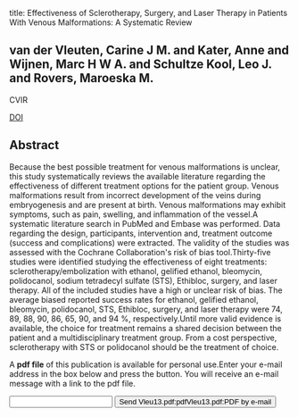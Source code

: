 title: Effectiveness of Sclerotherapy, Surgery, and Laser Therapy in Patients With Venous Malformations: A Systematic Review

## van der Vleuten, Carine J M. and Kater, Anne and Wijnen, Marc H W A. and Schultze Kool, Leo J. and Rovers, Maroeska M.
CVIR

<a href="https://doi.org/10.1007/s00270-013-0764-2">DOI</a>

## Abstract
Because the best possible treatment for venous malformations is unclear, this study systematically reviews the available literature regarding the effectiveness of different treatment options for the patient group. Venous malformations result from incorrect development of the veins during embryogenesis and are present at birth. Venous malformations may exhibit symptoms, such as pain, swelling, and inflammation of the vessel.A systematic literature search in PubMed and Embase was performed. Data regarding the design, participants, intervention and, treatment outcome (success and complications) were extracted. The validity of the studies was assessed with the Cochrane Collaboration's risk of bias tool.Thirty-five studies were identified studying the effectiveness of eight treatments: sclerotherapy/embolization with ethanol, gelified ethanol, bleomycin, polidocanol, sodium tetradecyl sulfate (STS), Ethibloc, surgery, and laser therapy. All of the included studies have a high or unclear risk of bias. The average biased reported success rates for ethanol, gelified ethanol, bleomycin, polidocanol, STS, Ethibloc, surgery, and laser therapy were 74, 89, 88, 90, 86, 65, 90, and 94 %, respectively.Until more valid evidence is available, the choice for treatment remains a shared decision between the patient and a multidisciplinary treatment group. From a cost perspective, sclerotherapy with STS or polidocanol should be the treatment of choice.

A <b>pdf file</b> of this publication is available for personal use.Enter your e-mail address in the box below and press the button. You will receive an e-mail message with a link to the pdf file.
<form action="sender.php">  <input type="text" name="email">  <input type="submit" value="Send Vleu13.pdf:pdfVleu13.pdf:PDF by e-mail"></form>